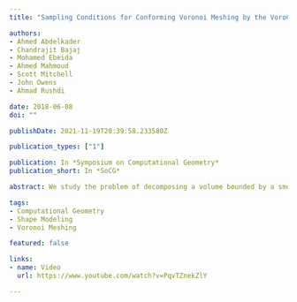 ```yaml
---
title: "Sampling Conditions for Conforming Voronoi Meshing by the VoroCrust Algorithm"

authors:
- Ahmed Abdelkader
- Chandrajit Bajaj
- Mohamed Ebeida
- Ahmed Mahmoud
- Scott Mitchell
- John Owens
- Ahmad Rushdi

date: 2018-06-08
doi: ""

publishDate: 2021-11-19T20:39:58.233580Z

publication_types: ["1"]

publication: In *Symposium on Computational Geometry*
publication_short: In *SoCG*

abstract: We study the problem of decomposing a volume bounded by a smooth surface into a collection of Voronoi cells. Unlike the dual problem of conforming Delaunay meshing, a principled solution to this problem for generic smooth surfaces remained elusive. VoroCrust leverages ideas from alpha-shapes and the power crust algorithm to produce unweighted Voronoi cells conforming to the surface, yielding the first provably-correct algorithm for this problem. Given an epsilon-sample on the bounding surface, with a weak sigma-sparsity condition, we work with the balls of radius delta times the local feature size centered at each sample. The corners of this union of balls are the Voronoi sites, on both sides of the surface. The facets common to cells on opposite sides reconstruct the surface. For appropriate values of epsilon, sigma and delta, we prove that the surface reconstruction is isotopic to the bounding surface. With the surface protected, the enclosed volume can be further decomposed into an isotopic volume mesh of fat Voronoi cells by generating a bounded number of sites in its interior. Compared to state-of-the-art methods based on clipping, VoroCrust cells are full Voronoi cells, with convexity and fatness guarantees. Compared to the power crust algorithm, VoroCrust cells are not filtered, are unweighted, and offer greater flexibility in meshing the enclosed volume by either structured grids or random samples.

tags:
- Computational Geometry
- Shape Modeling
- Voronoi Meshing

featured: false

links:
- name: Video
  url: https://www.youtube.com/watch?v=PqvTZnekZlY

---
```

